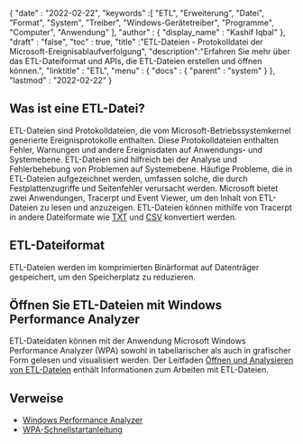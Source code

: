 {
  "date" : "2022-02-22",
  "keywords" :[ "ETL", "Erweiterung", "Datei", "Format", "System", "Treiber", "Windows-Gerätetreiber", "Programme", "Computer", "Anwendung" ],
  "author" : {
    "display_name" : "Kashif Iqbal"
},
  "draft" : "false",
  "toc" : true,
  "title" :"ETL-Dateien - Protokolldatei der Microsoft-Ereignisablaufverfolgung",
  "description":"Erfahren Sie mehr über das ETL-Dateiformat und APIs, die ETL-Dateien erstellen und öffnen können.",
  "linktitle" : "ETL",
  "menu" : {
    "docs" : {
      "parent" : "system"
}
},
  "lastmod" : "2022-02-22"
}

## Was ist eine ETL-Datei?

ETL-Dateien sind Protokolldateien, die vom Microsoft-Betriebssystemkernel generierte Ereignisprotokolle enthalten. Diese Protokolldateien enthalten Fehler, Warnungen und andere Ereignisdaten auf Anwendungs- und Systemebene. ETL-Dateien sind hilfreich bei der Analyse und Fehlerbehebung von Problemen auf Systemebene. Häufige Probleme, die in ETL-Dateien aufgezeichnet werden, umfassen solche, die durch Festplattenzugriffe und Seitenfehler verursacht werden. Microsoft bietet zwei Anwendungen, Tracerpt und Event Viewer, um den Inhalt von ETL-Dateien zu lesen und anzuzeigen. ETL-Dateien können mithilfe von Tracerpt in andere Dateiformate wie [TXT](/de/word-processing/txt/) und [CSV](/de/spreadsheet/csv/) konvertiert werden.

## ETL-Dateiformat

ETL-Dateien werden im komprimierten Binärformat auf Datenträger gespeichert, um den Speicherplatz zu reduzieren.

## Öffnen Sie ETL-Dateien mit Windows Performance Analyzer

ETL-Dateidaten können mit der Anwendung Microsoft Windows Performance Analyzer (WPA) sowohl in tabellarischer als auch in grafischer Form gelesen und visualisiert werden. Der Leitfaden [Öffnen und Analysieren von ETL-Dateien](https://learn.microsoft.com/en-us/windows-hardware/test/wpt/opening-and-analyzing-etl-files-in-wpa) enthält Informationen zum Arbeiten mit ETL-Dateien.

## Verweise

* [Windows Performance Analyzer](https://learn.microsoft.com/en-us/windows-hardware/test/wpt/getting-started--windows-performance-analyzer--wpa-)
* [WPA-Schnellstartanleitung](https://learn.microsoft.com/en-us/windows-hardware/test/wpt/wpa-quick-start-guide)

